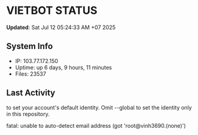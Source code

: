 # VIETBOT STATUS
**Updated**: Sat Jul 12 05:24:33 AM +07 2025

## System Info
- IP: 103.77.172.150
- Uptime: up 6 days, 9 hours, 11 minutes
- Files: 23537

## Last Activity

to set your account's default identity.
Omit --global to set the identity only in this repository.

fatal: unable to auto-detect email address (got 'root@vinh3690.(none)')
